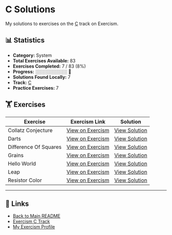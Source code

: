 # C Solutions

My solutions to exercises on the [C](https://exercism.org/tracks/c) track on Exercism.

## 📊 Statistics

- **Category:** System
- **Total Exercises Available:** 83
- **Exercises Completed:** 7 / 83 (8%)
- **Progress:** ░░░░░░░░░░ 🔴
- **Solutions Found Locally:** 7
- **Track:** [C](https://exercism.org/tracks/c)
- **Practice Exercises:** 7

## 🏋️ Exercises

| Exercise | Exercism Link | Solution |
|----------|---------------|----------|
| Collatz Conjecture | [View on Exercism](https://exercism.org/tracks/c/exercises/collatz-conjecture) | [View Solution](collatz-conjecture/README.md) |
| Darts | [View on Exercism](https://exercism.org/tracks/c/exercises/darts) | [View Solution](darts/README.md) |
| Difference Of Squares | [View on Exercism](https://exercism.org/tracks/c/exercises/difference-of-squares) | [View Solution](difference-of-squares/README.md) |
| Grains | [View on Exercism](https://exercism.org/tracks/c/exercises/grains) | [View Solution](grains/README.md) |
| Hello World | [View on Exercism](https://exercism.org/tracks/c/exercises/hello-world) | [View Solution](hello-world/README.md) |
| Leap | [View on Exercism](https://exercism.org/tracks/c/exercises/leap) | [View Solution](leap/README.md) |
| Resistor Color | [View on Exercism](https://exercism.org/tracks/c/exercises/resistor-color) | [View Solution](resistor-color/README.md) |

---

## 🔗 Links

- [Back to Main README](../README.md)
- [Exercism C Track](https://exercism.org/tracks/c)
- [My Exercism Profile](https://exercism.org/profiles/princemuel)
